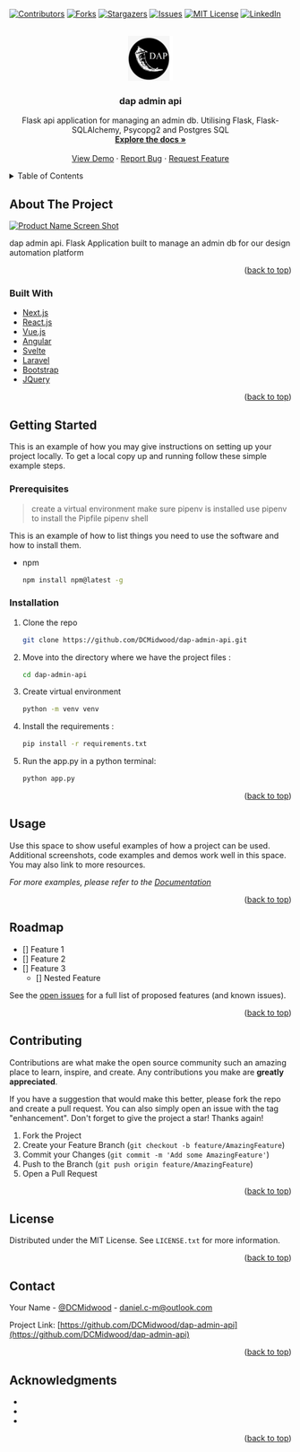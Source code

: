 <div id="top"></div>

[![Contributors][contributors-shield]][contributors-url]
[![Forks][forks-shield]][forks-url]
[![Stargazers][stars-shield]][stars-url]
[![Issues][issues-shield]][issues-url]
[![MIT License][license-shield]][license-url]
[![LinkedIn][linkedin-shield]][linkedin-url]

<!-- PROJECT LOGO -->
<br />
<div align="center">
  <a href="https://github.com/DCMidwood/dap-admin-api">
    <img src="static/images/dap_logo.jpg" alt="Logo" width="80" height="80">
  </a>

<h3 align="center">dap admin api</h3>

  <p align="center">
    Flask api application for managing an admin db. Utilising Flask, Flask-SQLAlchemy, Psycopg2 and Postgres SQL
    <br />
    <a href="https://github.com/DCMidwood/dap-admin-api"><strong>Explore the docs »</strong></a>
    <br />
    <br />
    <a href="https://github.com/DCMidwood/dap-admin-api">View Demo</a>
    ·
    <a href="https://github.com/DCMidwood/dap-admin-api/issues">Report Bug</a>
    ·
    <a href="https://github.com/DCMidwood/dap-admin-api/issues">Request Feature</a>
  </p>
</div>

<!-- TABLE OF CONTENTS -->
<details>
  <summary>Table of Contents</summary>
  <ol>
    <li>
      <a href="#about-the-project">About The Project</a>
      <ul>
        <li><a href="#built-with">Built With</a></li>
      </ul>
    </li>
    <li>
      <a href="#getting-started">Getting Started</a>
      <ul>
        <li><a href="#prerequisites">Prerequisites</a></li>
        <li><a href="#installation">Installation</a></li>
      </ul>
    </li>
    <li><a href="#usage">Usage</a></li>
    <li><a href="#roadmap">Roadmap</a></li>
    <li><a href="#contributing">Contributing</a></li>
    <li><a href="#license">License</a></li>
    <li><a href="#contact">Contact</a></li>
    <li><a href="#acknowledgments">Acknowledgments</a></li>
  </ol>
</details>

<!-- ABOUT THE PROJECT -->

## About The Project

[![Product Name Screen Shot][product-screenshot]](https://example.com)

dap admin api. Flask Application built to manage an admin db for our design automation platform

<p align="right">(<a href="#top">back to top</a>)</p>

### Built With

- [Next.js](https://nextjs.org/)
- [React.js](https://reactjs.org/)
- [Vue.js](https://vuejs.org/)
- [Angular](https://angular.io/)
- [Svelte](https://svelte.dev/)
- [Laravel](https://laravel.com)
- [Bootstrap](https://getbootstrap.com)
- [JQuery](https://jquery.com)

<p align="right">(<a href="#top">back to top</a>)</p>

<!-- GETTING STARTED -->

## Getting Started

This is an example of how you may give instructions on setting up your project locally.
To get a local copy up and running follow these simple example steps.

### Prerequisites

> create a virtual environment
> make sure pipenv is installed
> use pipenv to install the Pipfile
> pipenv shell

This is an example of how to list things you need to use the software and how to install them.

- npm
  ```sh
  npm install npm@latest -g
  ```

### Installation

1. Clone the repo
   ```bash
   git clone https://github.com/DCMidwood/dap-admin-api.git
   ```
2. Move into the directory where we have the project files :
   ```bash
   cd dap-admin-api
   ```
3. Create virtual environment
   ```bash
   python -m venv venv
   ```
4. Install the requirements :
   ```bash
   pip install -r requirements.txt
   ```
5. Run the app.py in a python terminal:
   ```bash
   python app.py
   ```

<p align="right">(<a href="#top">back to top</a>)</p>

<!-- USAGE EXAMPLES -->

## Usage

Use this space to show useful examples of how a project can be used. Additional screenshots, code examples and demos work well in this space. You may also link to more resources.

_For more examples, please refer to the [Documentation](https://example.com)_

<p align="right">(<a href="#top">back to top</a>)</p>

<!-- ROADMAP -->

## Roadmap

- [] Feature 1
- [] Feature 2
- [] Feature 3
  - [] Nested Feature

See the [open issues](https://github.com/DCMidwood/dap-admin-api/issues) for a full list of proposed features (and known issues).

<p align="right">(<a href="#top">back to top</a>)</p>

<!-- CONTRIBUTING -->

## Contributing

Contributions are what make the open source community such an amazing place to learn, inspire, and create. Any contributions you make are **greatly appreciated**.

If you have a suggestion that would make this better, please fork the repo and create a pull request. You can also simply open an issue with the tag "enhancement".
Don't forget to give the project a star! Thanks again!

1. Fork the Project
2. Create your Feature Branch (`git checkout -b feature/AmazingFeature`)
3. Commit your Changes (`git commit -m 'Add some AmazingFeature'`)
4. Push to the Branch (`git push origin feature/AmazingFeature`)
5. Open a Pull Request

<p align="right">(<a href="#top">back to top</a>)</p>

<!-- LICENSE -->

## License

Distributed under the MIT License. See `LICENSE.txt` for more information.

<p align="right">(<a href="#top">back to top</a>)</p>

<!-- CONTACT -->

## Contact

Your Name - [@DCMidwood](https://twitter.com/DCMidwood) - daniel.c-m@outlook.com

Project Link: [https://github.com/DCMidwood/dap-admin-api](https://github.com/DCMidwood/dap-admin-api)

<p align="right">(<a href="#top">back to top</a>)</p>

<!-- ACKNOWLEDGMENTS -->

## Acknowledgments

- []()
- []()
- []()

<p align="right">(<a href="#top">back to top</a>)</p>

<!-- MARKDOWN LINKS & IMAGES -->
<!-- https://www.markdownguide.org/basic-syntax/#reference-style-links -->

[contributors-shield]: https://img.shields.io/github/contributors/DCMidwood/dap-admin-api.svg?style=for-the-badge
[contributors-url]: https://github.com/DCMidwood/dap-admin-api/graphs/contributors
[forks-shield]: https://img.shields.io/github/forks/DCMidwood/dap-admin-api.svg?style=for-the-badge
[forks-url]: https://github.com/DCMidwood/dap-admin-api/network/members
[stars-shield]: https://img.shields.io/github/stars/DCMidwood/dap-admin-api.svg?style=for-the-badge
[stars-url]: https://github.com/DCMidwood/dap-admin-api/stargazers
[issues-shield]: https://img.shields.io/github/issues/DCMidwood/dap-admin-api.svg?style=for-the-badge
[issues-url]: https://github.com/DCMidwood/dap-admin-api/issues
[license-shield]: https://img.shields.io/github/license/DCMidwood/dap-admin-api.svg?style=for-the-badge
[license-url]: https://github.com/DCMidwood/dap-admin-api/blob/master/LICENSE.txt
[linkedin-shield]: https://img.shields.io/badge/-LinkedIn-black.svg?style=for-the-badge&logo=linkedin&colorB=555
[linkedin-url]: https://linkedin.com/in/danielcm1
[product-screenshot]: images/screenshot.png
